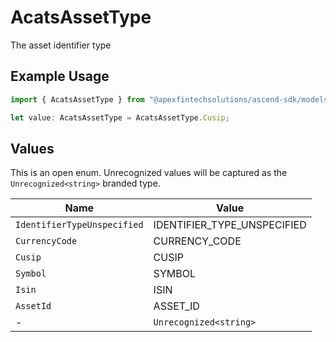# AcatsAssetType

The asset identifier type

## Example Usage

```typescript
import { AcatsAssetType } from "@apexfintechsolutions/ascend-sdk/models/components";

let value: AcatsAssetType = AcatsAssetType.Cusip;
```

## Values

This is an open enum. Unrecognized values will be captured as the `Unrecognized<string>` branded type.

| Name                        | Value                       |
| --------------------------- | --------------------------- |
| `IdentifierTypeUnspecified` | IDENTIFIER_TYPE_UNSPECIFIED |
| `CurrencyCode`              | CURRENCY_CODE               |
| `Cusip`                     | CUSIP                       |
| `Symbol`                    | SYMBOL                      |
| `Isin`                      | ISIN                        |
| `AssetId`                   | ASSET_ID                    |
| -                           | `Unrecognized<string>`      |